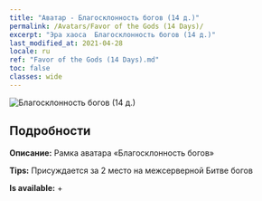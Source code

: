 ```yaml
---
title: "Аватар - Благосклонность богов (14 д.)"
permalink: /Avatars/Favor of the Gods (14 Days)/
excerpt: "Эра хаоса  Благосклонность богов (14 д.)"
last_modified_at: 2021-04-28
locale: ru
ref: "Favor of the Gods (14 Days).md"
toc: false
classes: wide
---
```

 ![Благосклонность богов (14 д.)](/images/a/avatarFrame_62.png)

## Подробности

 **Описание:** Рамка аватара «Благосклонность богов» 

 **Tips:** Присуждается за 2 место на межсерверной Битве богов 

 **Is available:**  + 

